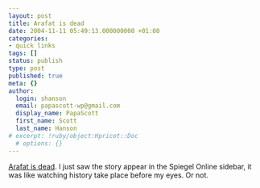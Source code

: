 ```yaml
---
layout: post
title: Arafat is dead
date: 2004-11-11 05:49:13.000000000 +01:00
categories:
- quick links
tags: []
status: publish
type: post
published: true
meta: {}
author:
  login: shanson
  email: papascott-wp@gmail.com
  display_name: PapaScott
  first_name: Scott
  last_name: Hanson
# excerpt: !ruby/object:Hpricot::Doc
  # options: {}
---
```

<p><a title="Nahost: Arafat ist tot - Politik - SPIEGEL ONLINE" href="http://www.spiegel.de/politik/ausland/0,1518,327332,00.html">Arafat is dead</a>. I just saw the story appear in the Spiegel Online sidebar, it was like watching history take place before my eyes. Or not.</p>
